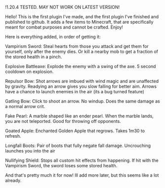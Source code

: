 !1.20.4 TESTED. MAY NOT WORK ON LATEST VERSION!

Hello! This is the first plugin I've made, and the first plugin I've finished and published to github. It adds a few items to Minecraft, that are specifically meant for combat purposes and cannot be crafted. Enjoy!

Here is everything added, in order of getting it:

Vampirism Sword: Steal hearts from those you attack and get them for yourself, only after the enemy dies. Or kill a nearby mob to get a fraction of the stored health in a pinch. 

Explosive Battleaxe: Explode the enemy with a swing of the axe. 5 second cooldown on explosion.

Repulsor Bow: Shot arrows are imbued with wind magic and are unaffected by gravity. Readying an arrow gives you slow falling for better aim. Arrows have a chance to launch enemies in the air (its a bug turned feature)

Gatling Bow: Click to shoot an arrow. No windup. Does the same damage as a normal arrow crit.

Fake Pearl: A marble shaped like an ender pearl. When the marble lands, you are not teleported. Good for throwing off opponents.

Goated Apple: Enchanted Golden Apple that regrows. Takes 1m30 to refresh.

Longfall Boots: Pair of boots that fully negate fall damage. Uncrouching launches you into the air

Nullifying Shield: Stops all custom hit effects from happening. If hit with the Vampirism Sword, the sword loses some stored health.

And that's pretty much it for now! Ill add more later, but this seems like a lot already. 
